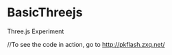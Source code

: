 BasicThreejs
============

Three.js Experiment

//To see the code in action, go to http://pkflash.zxq.net/
